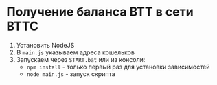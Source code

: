 # Получение баланса BTT в сети BTTC

1. Установить NodeJS
2. В `main.js` указываем адреса кошельков
3. Запускаем через `START.bat` или из консоли:
   - `npm install` - только первый раз для установки зависимостей
   - `node main.js` - запуск скрипта
